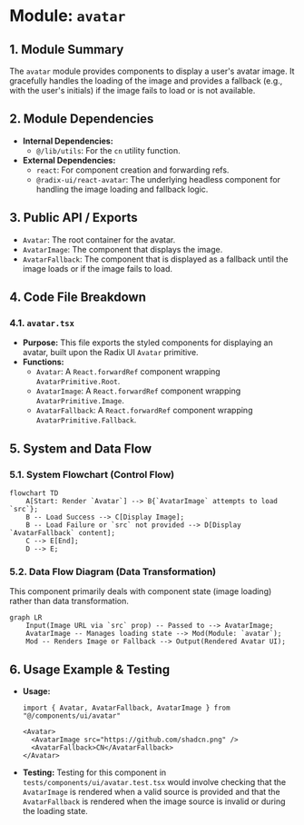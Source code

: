 # Module: `avatar`

## 1. Module Summary

The `avatar` module provides components to display a user's avatar image. It gracefully handles the loading of the image and provides a fallback (e.g., with the user's initials) if the image fails to load or is not available.

## 2. Module Dependencies

* **Internal Dependencies:**
    * `@/lib/utils`: For the `cn` utility function.
* **External Dependencies:**
    * `react`: For component creation and forwarding refs.
    * `@radix-ui/react-avatar`: The underlying headless component for handling the image loading and fallback logic.

## 3. Public API / Exports

* `Avatar`: The root container for the avatar.
* `AvatarImage`: The component that displays the image.
* `AvatarFallback`: The component that is displayed as a fallback until the image loads or if the image fails to load.

## 4. Code File Breakdown

### 4.1. `avatar.tsx`

* **Purpose:** This file exports the styled components for displaying an avatar, built upon the Radix UI `Avatar` primitive.
* **Functions:**
    * `Avatar`: A `React.forwardRef` component wrapping `AvatarPrimitive.Root`.
    * `AvatarImage`: A `React.forwardRef` component wrapping `AvatarPrimitive.Image`.
    * `AvatarFallback`: A `React.forwardRef` component wrapping `AvatarPrimitive.Fallback`.

## 5. System and Data Flow

### 5.1. System Flowchart (Control Flow)

```mermaid
flowchart TD
    A[Start: Render `Avatar`] --> B{`AvatarImage` attempts to load `src`};
    B -- Load Success --> C[Display Image];
    B -- Load Failure or `src` not provided --> D[Display `AvatarFallback` content];
    C --> E[End];
    D --> E;
```

### 5.2. Data Flow Diagram (Data Transformation)

This component primarily deals with component state (image loading) rather than data transformation.

```mermaid
graph LR
    Input(Image URL via `src` prop) -- Passed to --> AvatarImage;
    AvatarImage -- Manages loading state --> Mod(Module: `avatar`);
    Mod -- Renders Image or Fallback --> Output(Rendered Avatar UI);
```

## 6. Usage Example & Testing

* **Usage:**
  ```tsx
  import { Avatar, AvatarFallback, AvatarImage } from "@/components/ui/avatar"

  <Avatar>
    <AvatarImage src="https://github.com/shadcn.png" />
    <AvatarFallback>CN</AvatarFallback>
  </Avatar>
  ```
* **Testing:** Testing for this component in `tests/components/ui/avatar.test.tsx` would involve checking that the `AvatarImage` is rendered when a valid source is provided and that the `AvatarFallback` is rendered when the image source is invalid or during the loading state.
